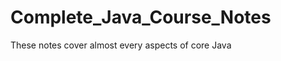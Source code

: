 # Complete_Java_Course_Notes
These notes cover almost every aspects of core Java

[HelloWorld]: https://github.com/eemustafasahin/Complete_Java_Course_Notes/blame/d57a22ec363a90677a68a23b5785f319e5d79d39/JavaLesson010/java010.md#L1-L16
